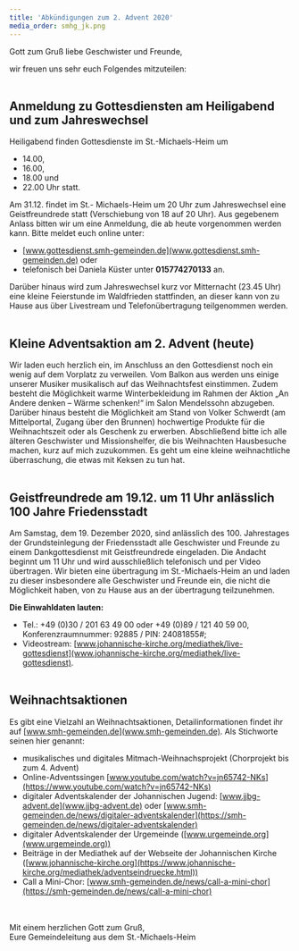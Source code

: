 ```yaml
---
title: 'Abkündigungen zum 2. Advent 2020'
media_order: smhg_jk.png
---
```


Gott zum Gruß liebe Geschwister und Freunde,

wir freuen uns sehr euch Folgendes mitzuteilen:
<br><br>

## Anmeldung zu Gottesdiensten am Heiligabend und zum Jahreswechsel
Heiligabend finden Gottesdienste im St.-Michaels-Heim um
* 14.00,
* 16.00,
* 18.00 und
* 22.00 Uhr statt.

Am 31.12. findet im St.- Michaels-Heim um 20 Uhr zum Jahreswechsel eine Geistfreundrede statt (Verschiebung von 18 auf 20 Uhr).
Aus gegebenem Anlass bitten wir um eine Anmeldung, die ab heute vorgenommen werden kann. Bitte meldet euch online unter:
* [www.gottesdienst.smh-gemeinden.de](www.gottesdienst.smh-gemeinden.de) oder
* telefonisch bei Daniela Küster unter **015774270133** an.

Darüber hinaus wird zum Jahreswechsel kurz vor Mitternacht (23.45 Uhr) eine kleine Feierstunde im Waldfrieden stattfinden, an dieser kann von zu Hause aus über Livestream und Telefonübertragung teilgenommen werden.
<br><br>

## Kleine Adventsaktion am 2. Advent (heute)
Wir laden euch herzlich ein, im Anschluss an den Gottesdienst noch ein wenig auf dem Vorplatz zu verweilen. Vom Balkon aus werden uns einige unserer Musiker musikalisch auf das Weihnachtsfest einstimmen. Zudem besteht die Möglichkeit warme Winterbekleidung im Rahmen der Aktion „An Andere denken – Wärme schenken!“ im Salon Mendelssohn abzugeben. Darüber hinaus besteht die Möglichkeit am Stand von Volker Schwerdt (am Mittelportal, Zugang über den Brunnen) hochwertige Produkte für die Weihnachtszeit oder als Geschenk zu erwerben. Abschließend bitte ich alle älteren Geschwister und Missionshelfer, die bis Weihnachten Hausbesuche machen, kurz auf mich zuzukommen. Es geht um eine kleine weihnachtliche überraschung, die etwas mit Keksen zu tun hat.
<br><br>

## Geistfreundrede am 19.12. um 11 Uhr anlässlich 100 Jahre Friedensstadt
Am Samstag, dem 19. Dezember 2020, sind anlässlich des 100. Jahrestages der Grundsteinlegung der Friedensstadt alle Geschwister und Freunde zu einem Dankgottesdienst mit Geistfreundrede eingeladen. Die Andacht beginnt um 11 Uhr und wird ausschließlich telefonisch und per Video übertragen. Wir bieten eine übertragung im St.-Michaels-Heim an und laden zu dieser insbesondere alle Geschwister und Freunde ein, die nicht die Möglichkeit haben, von zu Hause aus an der übertragung teilzunehmen.

**Die Einwahldaten lauten:**
* Tel.: +49 (0)30 / 201 63 49 00 oder +49 (0)89 / 121 40 59 00, Konferenzraumnummer: 92885 / PIN: 24081855#;
* Videostream: [www.johannische-kirche.org/mediathek/live-gottesdienst](www.johannische-kirche.org/mediathek/live-gottesdienst).
<br><br>

## Weihnachtsaktionen
Es gibt eine Vielzahl an Weihnachtsaktionen, Detailinformationen findet ihr auf [www.smh-gemeinden.de](www.smh-gemeinden.de). Als Stichworte seinen hier genannt:
* musikalisches und digitales Mitmach-Weihnachsprojekt (Chorprojekt bis zum 4. Advent)
* Online-Adventssingen [www.youtube.com/watch?v=jn65742-NKs](https://www.youtube.com/watch?v=jn65742-NKs)
* digitaler Adventskalender der Johannischen Jugend: [www.jjbg-advent.de](www.jjbg-advent.de) oder [www.smh-gemeinden.de/news/digitaler-adventskalender](https://smh-gemeinden.de/news/digitaler-adventskalender)
* digitaler Adventskalender der Urgemeinde ([www.urgemeinde.org](www.urgemeinde.org))
* Beiträge in der Mediathek auf der Webseite der Johannischen Kirche ([www.johannische-kirche.org](https://www.johannische-kirche.org/mediathek/adventseindruecke.html))
* Call a Mini-Chor: [www.smh-gemeinden.de/news/call-a-mini-chor](https://smh-gemeinden.de/news/call-a-mini-chor)

<br><br>
Mit einem herzlichen Gott zum Gruß,<br>
Eure Gemeindeleitung aus dem St.-Michaels-Heim